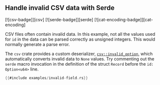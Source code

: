 ## Handle invalid CSV data with Serde

[![csv-badge]][csv] [![serde-badge]][serde] [![cat-encoding-badge]][cat-encoding]

CSV files often contain invalid data. In this example, not all the
values used for `id` in the data can be parsed correctly as unsigned integers.
This would normally generate a parse error.

The `csv` crate provides a custom deserializer, [`csv::invalid_option`],
which automatically converts invalid data to `None` values. Try
commenting out the `serde` macro invocation in the definition of the
struct `Record` before the `id: Option<u64>` line.

```rust
{{#include examples/invalid-field.rs}}
```

[`csv::invalid_option`]: https://docs.rs/csv/*/csv/fn.invalid_option.html
